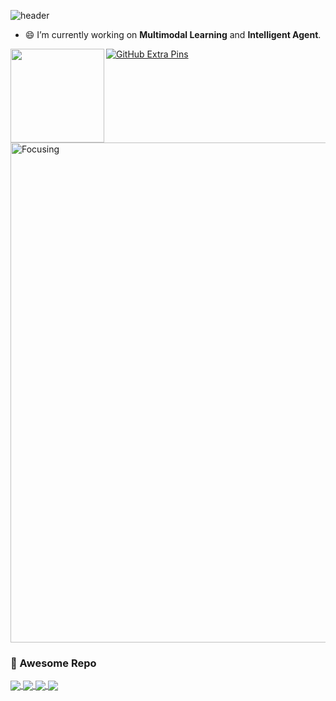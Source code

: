 ![header](https://capsule-render.vercel.app/api?type=rect&color=gradient&text=%20%20Hello!%20%20&fontAlign=30&fontSize=30&textBg=true&desc=I'm%20Mingchen!&descAlign=60&descAlignY=50)


<!--
<img alt="Focusing" align="left" width="400"  src="./static/Felic Art.jpg" /> 
<p align="left"> <img src="https://komarev.com/ghpvc/?username=Yutong-Zhou-cv&label=Visitors&color=blue&style=plastic" alt="Yutong-Zhou-cv" /></p>
**Yutong-Zhou-cv/Yutong-Zhou-cv** is a ✨ _special_ ✨ repository because its `README.md` (this file) appears on your GitHub profile.
### Hi there 👋
Here are some ideas to get you started:
- 👯 I’m looking to collaborate on ...
- 🤔 I’m looking for help with ...
- 💬 Ask me about ...
- 📫 How to reach me: ...
- 😄 Pronouns: ...
- ⚡ Fun fact: ...
<p align="left"> <a href="https://github.com/ryo-ma/github-profile-trophy"><img src="https://github-profile-trophy.vercel.app/?username=Yutong-Zhou-cv&theme=juicyfresh" alt="Yutong-Zhou-cv" /></a> </p>
![](https://github-profile-summary-cards.vercel.app/api/cards/profile-details?username=Yutong-Zhou-cv&theme=nord_bright)
<h1 align="center">Hi, I'm @ Yutong 🌱</h1>
-->

- 😄 I’m currently working on **Multimodal Learning** and **Intelligent Agent**.

<a href="https://github.com/anuraghazra/github-readme-stats">
  <img align="left" height="150px" src="https://github-readme-stats.vercel.app/api?username=mczhuge&count_private=true&show_icons=true&theme=rose_pine&include_all_commits=true " />
</a>

[![GitHub Extra Pins](https://github-readme-stats.vercel.app/api/pin/?username=Yutong-Zhou-cv&repo=FFHQ-Text_Dataset&theme=rose_pine)](https://github.com/Yutong-Zhou-cv/FFHQ-Text_Dataset)

<img alt="Focusing" align="center" width="800"  src="./static/Felic Art.jpg" /> 

### 🍬 Awesome Repo
<a href="https://github.com/Yutong-Zhou-cv/awesome-Text-to-Image">
  <img align="center" src="https://github-readme-stats.vercel.app/api/pin/?username=Yutong-Zhou-cv&repo=awesome-Text-to-Image&theme=rose_pine" />
</a>
<a href="https://github.com/Yutong-Zhou-cv/awesome-Transformer-in-CV">
  <img align="center" src="https://github-readme-stats.vercel.app/api/pin/?username=Yutong-Zhou-cv&repo=awesome-Transformer-in-CV&theme=rose_pine" />
</a>
<a href="https://github.com/Yutong-Zhou-cv/Awesome-Survey-Papers">
  <img align="center" src="https://github-readme-stats.vercel.app/api/pin/?username=Yutong-Zhou-cv&repo=Awesome-Survey-Papers&theme=rose_pine" />
</a>
<a href="https://github.com/Yutong-Zhou-cv/Awesome-Multimodality">
  <img align="center" src="https://github-readme-stats.vercel.app/api/pin/?username=Yutong-Zhou-cv&repo=Awesome-Multimodality&theme=rose_pine" />
</a>

<!--

[![ReadMe Card](https://github-readme-stats.vercel.app/api/pin/?username=Yutong-Zhou-cv&repo=awesome-Text-to-Image&theme=rose_pine)](https://github.com/Yutong-Zhou-cv/awesome-Text-to-Image)

<img src="./static/github-metrics.svg" alt="Metrics" width="100%">

<p align="center"> <a href="https://github.com/ryo-ma/github-profile-trophy"><img src="https://github-profile-trophy.vercel.app/?username=Yutong-Zhou-cv&rank=SECRET,SSS,SS,S,AAA,AA,A&theme=onedark&margin-w=15" alt="Yutong-Zhou-cv" /></a> </p>

<img alt="Multimodality" height="80px" src="https://github-readme-stats.vercel.app/api/pin/?username=Yutong-Zhou-cv&repo=Awesome-Multimodality&theme=swift" />

<img src="./static/github-my-contribution.svg" alt="Metrics" width="100%">

### 📈 Stats

[![Yutong-Zhou-cv's github stats](https://github-readme-stats.vercel.app/api?username=Yutong-Zhou-cv&show_icons=true&theme=calm)](https://github.com/Yutong-Zhou-cv/Yutong-Zhou-cv)
<p><img align="center" src="https://github-readme-streak-stats.herokuapp.com/?user=Yutong-Zhou-cv&theme=calm" alt="Yutong-Zhou-cv" /></p>

<a href="https://github.com/anuraghazra/github-readme-stats">
  <img align="left" height="150px" src="https://github-readme-streak-stats.herokuapp.com/?user=Yutong-Zhou-cv&theme=calm" />
</a>

 
### 🌞 Focusing Repo
[![ReadMe Card](https://github-readme-stats.vercel.app/api/pin/?username=heartexlabs&repo=label-studio&theme=flag-india)](https://github.com/heartexlabs/label-studio)
[![ReadMe Card](https://github-readme-stats.vercel.app/api/pin/?username=ZPdesu&repo=Barbershop&theme=flag-india)](https://github.com/ZPdesu/Barbershop)
[![ReadMe Card](https://github-readme-stats.vercel.app/api/pin/?username=zyainfal&repo=One-Shot-Face-Swapping-on-Megapixels&theme=flag-india)](https://github.com/zyainfal/One-Shot-Face-Swapping-on-Megapixels)

-->
